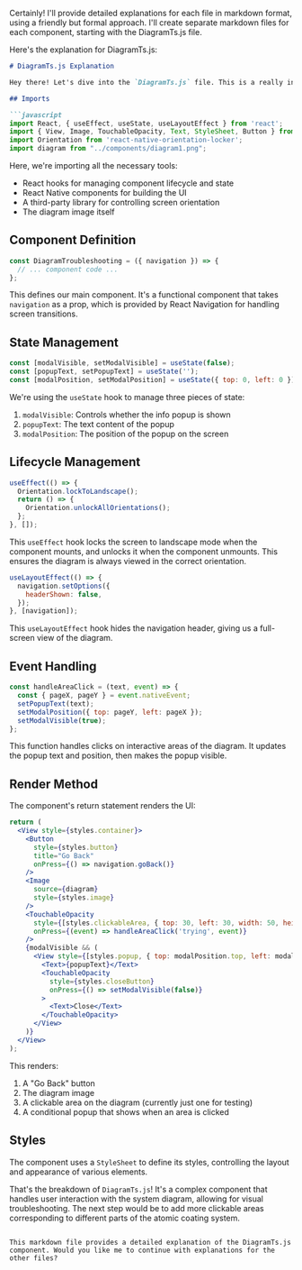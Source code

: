 Certainly! I'll provide detailed explanations for each file in markdown format, using a friendly but formal approach. I'll create separate markdown files for each component, starting with the DiagramTs.js file.

Here's the explanation for DiagramTs.js:

```markdown
# DiagramTs.js Explanation

Hey there! Let's dive into the `DiagramTs.js` file. This is a really interesting component that handles the interactive diagram for troubleshooting the atomic coating system. Let's break it down section by section.

## Imports

```javascript
import React, { useEffect, useState, useLayoutEffect } from 'react';
import { View, Image, TouchableOpacity, Text, StyleSheet, Button } from 'react-native';
import Orientation from 'react-native-orientation-locker';
import diagram from "../components/diagram1.png";
```

Here, we're importing all the necessary tools:
- React hooks for managing component lifecycle and state
- React Native components for building the UI
- A third-party library for controlling screen orientation
- The diagram image itself

## Component Definition

```javascript
const DiagramTroubleshooting = ({ navigation }) => {
  // ... component code ...
};
```

This defines our main component. It's a functional component that takes `navigation` as a prop, which is provided by React Navigation for handling screen transitions.

## State Management

```javascript
const [modalVisible, setModalVisible] = useState(false);
const [popupText, setPopupText] = useState('');
const [modalPosition, setModalPosition] = useState({ top: 0, left: 0 });
```

We're using the `useState` hook to manage three pieces of state:
1. `modalVisible`: Controls whether the info popup is shown
2. `popupText`: The text content of the popup
3. `modalPosition`: The position of the popup on the screen

## Lifecycle Management

```javascript
useEffect(() => {
  Orientation.lockToLandscape();
  return () => {
    Orientation.unlockAllOrientations();
  };
}, []);
```

This `useEffect` hook locks the screen to landscape mode when the component mounts, and unlocks it when the component unmounts. This ensures the diagram is always viewed in the correct orientation.

```javascript
useLayoutEffect(() => {
  navigation.setOptions({
    headerShown: false,
  });
}, [navigation]);
```

This `useLayoutEffect` hook hides the navigation header, giving us a full-screen view of the diagram.

## Event Handling

```javascript
const handleAreaClick = (text, event) => {
  const { pageX, pageY } = event.nativeEvent;
  setPopupText(text);
  setModalPosition({ top: pageY, left: pageX });
  setModalVisible(true);
};
```

This function handles clicks on interactive areas of the diagram. It updates the popup text and position, then makes the popup visible.

## Render Method

The component's return statement renders the UI:

```jsx
return (
  <View style={styles.container}>
    <Button
      style={styles.button} 
      title="Go Back" 
      onPress={() => navigation.goBack()} 
    />
    <Image
      source={diagram}
      style={styles.image}
    />
    <TouchableOpacity
      style={[styles.clickableArea, { top: 30, left: 30, width: 50, height: 50 }]}
      onPress={(event) => handleAreaClick('trying', event)}
    />
    {modalVisible && (
      <View style={[styles.popup, { top: modalPosition.top, left: modalPosition.left }]}>
        <Text>{popupText}</Text>
        <TouchableOpacity
          style={styles.closeButton}
          onPress={() => setModalVisible(false)}
        >
          <Text>Close</Text>
        </TouchableOpacity>
      </View>
    )}
  </View>
);
```

This renders:
1. A "Go Back" button
2. The diagram image
3. A clickable area on the diagram (currently just one for testing)
4. A conditional popup that shows when an area is clicked

## Styles

The component uses a `StyleSheet` to define its styles, controlling the layout and appearance of various elements.

That's the breakdown of `DiagramTs.js`! It's a complex component that handles user interaction with the system diagram, allowing for visual troubleshooting. The next step would be to add more clickable areas corresponding to different parts of the atomic coating system.
```

This markdown file provides a detailed explanation of the DiagramTs.js component. Would you like me to continue with explanations for the other files?